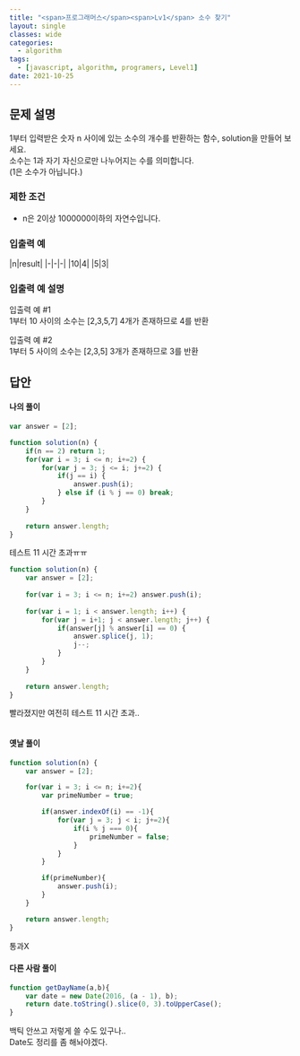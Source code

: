 ```yaml
---
title: "<span>프로그래머스</span><span>Lv1</span> 소수 찾기"
layout: single
classes: wide
categories:
  - algorithm
tags:
  - [javascript, algorithm, programers, Level1]
date: 2021-10-25
---
```


## 문제 설명
1부터 입력받은 숫자 n 사이에 있는 소수의 개수를 반환하는 함수, solution을 만들어 보세요.  
소수는 1과 자기 자신으로만 나누어지는 수를 의미합니다.  
(1은 소수가 아닙니다.)

### 제한 조건
* n은 2이상 1000000이하의 자연수입니다.

### 입출력 예

|n|result|
|-|-|-|
|10|4|
|5|3|

### 입출력 예 설명
입출력 예 #1  
1부터 10 사이의 소수는 [2,3,5,7] 4개가 존재하므로 4를 반환  
  
입출력 예 #2  
1부터 5 사이의 소수는 [2,3,5] 3개가 존재하므로 3를 반환

## 답안
#### 나의 풀이
```javascript
var answer = [2];

function solution(n) {
    if(n == 2) return 1;
    for(var i = 3; i <= n; i+=2) {
        for(var j = 3; j <= i; j+=2) {
            if(j == i) {
                answer.push(i);
            } else if (i % j == 0) break;
        }
    }
    
    return answer.length;
}
```
테스트 11 시간 초과ㅠㅠ

```javascript
function solution(n) {
    var answer = [2];
    
    for(var i = 3; i <= n; i+=2) answer.push(i);
    
    for(var i = 1; i < answer.length; i++) {
        for(var j = i+1; j < answer.length; j++) {
            if(answer[j] % answer[i] == 0) {
                answer.splice(j, 1);
                j--;
            }
        } 
    }
    
    return answer.length;
}
```
빨라졌지만 여전히 테스트 11 시간 초과..

```javascript

```

#### 옛날 풀이
```javascript
function solution(n) {
    var answer = [2];

    for(var i = 3; i <= n; i+=2){
        var primeNumber = true;

        if(answer.indexOf(i) == -1){
            for(var j = 3; j < i; j+=2){
                if(i % j === 0){
                    primeNumber = false;
                }
            }
        }

        if(primeNumber){
            answer.push(i);
        }
    }

    return answer.length;
}
```
통과X

#### 다른 사람 풀이
```javascript
function getDayName(a,b){
    var date = new Date(2016, (a - 1), b);
    return date.toString().slice(0, 3).toUpperCase();
}
```
백틱 안쓰고 저렇게 쓸 수도 있구나..  
Date도 정리를 좀 해놔야겠다.
